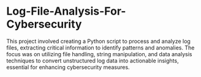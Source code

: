 # Log-File-Analysis-For-Cybersecurity
This project involved creating a Python script to process and analyze log files, extracting critical information to identify patterns and anomalies. The focus was on utilizing file handling, string manipulation, and data analysis techniques to convert unstructured log data into actionable insights, essential for enhancing cybersecurity measures.

